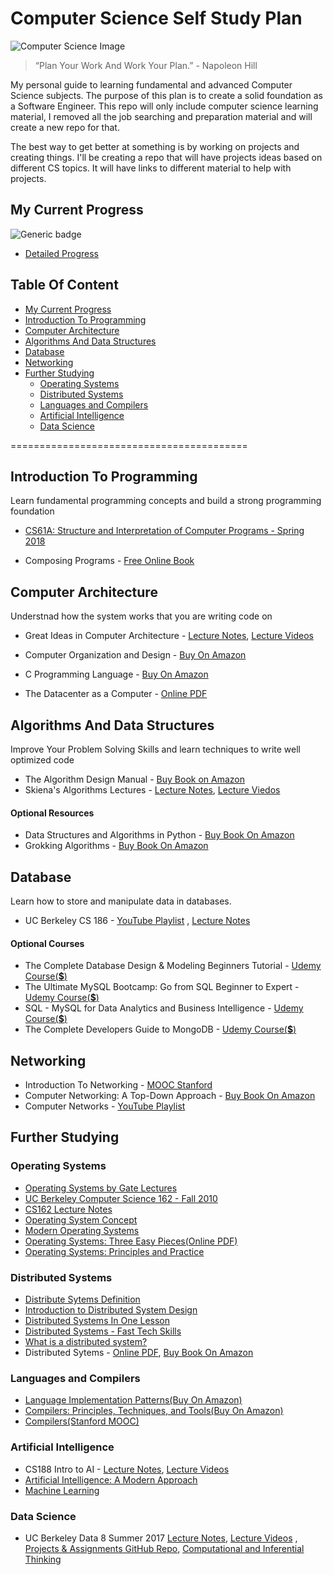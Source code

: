 Computer Science Self Study Plan
============

![Computer Science Image](http://oi67.tinypic.com/98hvzk.jpg)

> “Plan Your Work And Work Your Plan.” - Napoleon Hill

My personal guide to learning fundamental and advanced Computer Science subjects.  The purpose of this plan is to create a solid foundation as a Software Engineer. This repo will only include computer science learning material, I removed all the job searching and preparation material and will create a new repo for that. 

The best way to get better at something is by working on projects and creating things. I'll be creating a repo that will have projects ideas based on different CS topics. It will have links to different material to help with projects. 

## My Current Progress
 ![Generic badge](https://img.shields.io/badge/Progress-44.20%25-32CD32.svg)

* [Detailed Progress](https://docs.google.com/spreadsheets/d/1HmN18NEuFJ1vD0LpfckzK1SGa0NrOGfv5HEPeUwleoM)

## Table Of Content

* [My Current Progress](#my-current-progress)
* [Introduction To Programming](#introduction-to-programming)
* [Computer Architecture](#computer-architecture)
* [Algorithms And Data Structures](#algorithms-and-data-structures)
* [Database](#database)
* [Networking](#networking)
* [Further Studying](#further-studying)
     + [Operating Systems](#operating-systems)
     + [Distributed Systems](#distributed-systems)
     + [Languages and Compilers](#languages-and-compilers)
     + [Artificial Intelligence](#artificial-intelligence)
     + [Data Science](#data-science)

=========================================
## Introduction To Programming

Learn fundamental programming concepts and build a strong programming foundation

- [CS61A: Structure and Interpretation of Computer Programs - Spring 2018](https://bit.ly/2Kr1VJi)

- Composing Programs - [Free Online Book](http://composingprograms.com/)


## Computer Architecture

Understnad how the system works that you are writing code on

- Great Ideas in Computer Architecture - [Lecture Notes](http://inst.eecs.berkeley.edu/~cs61c/sp15/), [Lecture Videos](https://archive.org/details/ucberkeley-webcast-PL-XXv-cvA_iCl2-D-FS5mk0jFF6cYSJs_)

- Computer Organization and Design - [Buy On Amazon](https://www.amazon.com/Computer-Organization-Design-Fifth-Architecture/dp/0124077269?pldnSite=1)
- C Programming Language - [Buy On Amazon](https://www.amazon.com/Programming-Language-2nd-Brian-Kernighan/dp/0131103628/ref=sr_1_1?s=books&ie=UTF8&qid=1518908013&sr=1-1&keywords=c+programming+language)
- The Datacenter as a Computer - [Online PDF](http://inst.eecs.berkeley.edu/~cs61c/resources/WSCBarrosoHolzle.pdf)

## Algorithms And Data Structures

Improve Your Problem Solving Skills and learn techniques to write well optimized code

  - The Algorithm Design Manual - [Buy Book on Amazon](https://amzn.to/2MkzLRP)
  - Skiena's Algorithms Lectures - [Lecture Notes](https://bit.ly/2Miw0zL), [Lecture Viedos](https://bit.ly/2MKtf74)

  #### Optional Resources
  - Data Structures and Algorithms in Python - [Buy Book On Amazon](https://amzn.to/2LS9ga5)
  - Grokking Algorithms - [Buy Book On Amazon](https://amzn.to/2Ku6AKe)

## Database
Learn how to store and manipulate data in databases.

  - UC Berkeley CS 186 - [YouTube Playlist](https://bit.ly/2Mj1faF) , [Lecture Notes](https://sites.google.com/site/cs186spring2015/)

  #### Optional Courses
  - The Complete Database Design & Modeling Beginners Tutorial - [Udemy Course(**$**)](https://bit.ly/2Gu8qco)
  - The Ultimate MySQL Bootcamp: Go from SQL Beginner to Expert - [Udemy Course(**$**)](https://bit.ly/2u0Xjmy)
  - SQL - MySQL for Data Analytics and Business Intelligence - [Udemy Course(**$**)](https://bit.ly/2FxRdTE)
  - The Complete Developers Guide to MongoDB - [Udemy Course(**$**)](https://bit.ly/2AgulEg)

## Networking

  - Introduction To Networking - [MOOC Stanford](https://stanford.io/1GXRYzS)
  - Computer Networking: A Top-Down Approach - [Buy Book On Amazon](https://amzn.to/2vju3Jz)
  - Computer Networks - [YouTube Playlist](https://m.youtube.com/playlist?list=PLEbnTDJUr_IegfoqO4iPnPYQui46QqT0j)


## Further Studying

### Operating Systems
   * [Operating Systems by Gate Lectures ](http://bit.ly/2BDbPGQ)
   * [UC Berkeley Computer Science 162 - Fall 2010](http://bit.ly/2BAAjAF)
   * [CS162 Lecture Notes](http://bit.ly/2HtvtWn)
   * [Operating System Concept](http://amzn.to/2EOJFuB)
   * [Modern Operating Systems](http://amzn.to/2CvAERS)
   * [Operating Systems: Three Easy Pieces(Online PDF)](http://pages.cs.wisc.edu/~remzi/OSTEP/)
   * [Operating Systems: Principles and Practice](http://amzn.to/2ommQEq)

### Distributed Systems    
   * [Distribute Sytems Definition](https://m.youtube.com/watch?v=nH9uwoyczFc)
   * [Introduction to Distributed System Design](http://bit.ly/13KaEko)
   * [Distributed Systems In One Lesson](http://bit.ly/2sJA3MU)
   * [Distributed Systems - Fast Tech Skills](http://bit.ly/2EDAwBw)
   * [What is a distributed system?](http://bit.ly/2EDP5ZX)
   * Distributed Sytems - [Online PDF](http://bit.ly/2wQshO0), [Buy Book On Amazon](http://amzn.to/2sAcoOE)

### Languages and Compilers
   * [Language Implementation Patterns(Buy On Amazon)](http://amzn.to/2rLovbk)
   * [Compilers: Principles, Techniques, and Tools(Buy On Amazon)](http://amzn.to/2HrtXE6)
   * [Compilers(Stanford MOOC)](http://stanford.io/1qv2hVh)

### Artificial Intelligence
  * CS188 Intro to AI - [Lecture Notes](https://bit.ly/2KtbA1K), [Lecture Videos](https://bit.ly/25TQnXW)
  * [Artificial Intelligence: A Modern Approach](https://amzn.to/2vBfQXO)
  * [Machine Learning](https://www.coursera.org/learn/machine-learning)

### Data Science
  * UC Berkeley Data 8 Summer 2017 [Lecture Notes](http://data8.org/su17/), [Lecture Videos](https://bit.ly/2LYZpyC) , [Projects & Assignments GitHub Repo](https://bit.ly/2vK5Ewj), [Computational and Inferential Thinking](https://bit.ly/2naa5fP)
